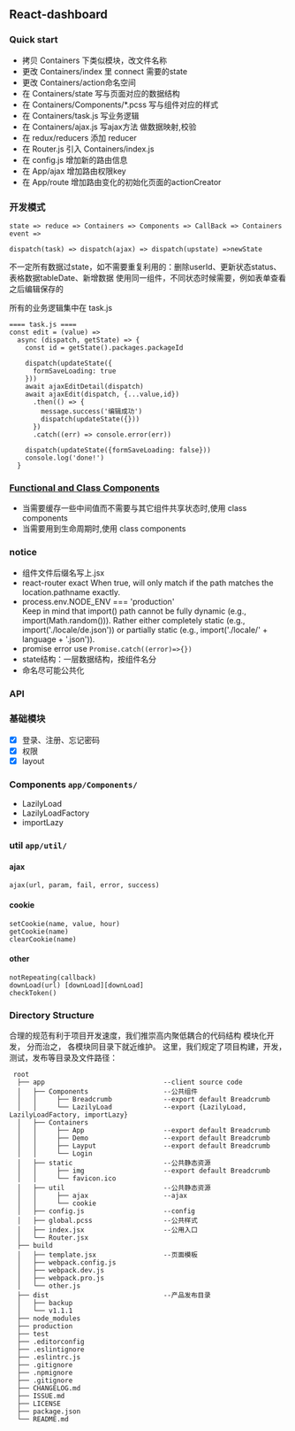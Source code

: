 ## React-dashboard

### Quick start

* 拷贝 Containers 下类似模块，改文件名称
* 更改 Containers/index 里 connect 需要的state
* 更改 Containers/action命名空间
* 在 Containers/state 写与页面对应的数据结构 
* 在 Containers/Components/*.pcss 写与组件对应的样式 
* 在 Containers/task.js 写业务逻辑
* 在 Containers/ajax.js 写ajax方法 做数据映射,校验
* 在 redux/reducers 添加 reducer
* 在 Router.js 引入 Containers/index.js 
* 在 config.js 增加新的路由信息
* 在 App/ajax 增加路由权限key
* 在 App/route 增加路由变化的初始化页面的actionCreator

### 开发模式

```
state => reduce => Containers => Components => CallBack => Containers event => 

dispatch(task) => dispatch(ajax) => dispatch(upstate) =>newState  
```

不一定所有数据过state，如不需要重复利用的：删除userId、更新状态status、表格数据tableDate、新增数据
使用同一组件，不同状态时候需要，例如表单查看之后编辑保存的

所有的业务逻辑集中在 task.js

```
==== task.js ====
const edit = (value) =>
  async (dispatch, getState) => {
    const id = getState().packages.packageId

    dispatch(updateState({
      formSaveLoading: true
    }))
    await ajaxEditDetail(dispatch)
    await ajaxEdit(dispatch, {...value,id})
      .then(() => {
        message.success('编辑成功')
        dispatch(updateState({}))
      })
      .catch((err) => console.error(err))

    dispatch(updateState({formSaveLoading: false}))
    console.log('done!')
  }
```

### [Functional and Class Components][react-component]

* 当需要缓存一些中间值而不需要与其它组件共享状态时,使用 class components
* 当需要用到生命周期时,使用 class components 


### notice 

* 组件文件后缀名写上.jsx  
* react-router exact
  When true, will only match if the path matches the location.pathname exactly.
* process.env.NODE_ENV === 'production'  
 Keep in mind that import() path cannot be fully dynamic (e.g., import(Math.random())). 
 Rather either completely static (e.g., import('./locale/de.json')) 
 or partially static (e.g., import('./locale/' + language + '.json')). 
* promise error
 use `Promise.catch((error)=>{})` 
* state结构：一层数据结构，按组件名分
* 命名尽可能公共化

### API

### 基础模块

- [x] 登录、注册、忘记密码
- [x] 权限
- [x] layout

### Components `app/Components/`

* LazilyLoad
* LazilyLoadFactory
* importLazy

### util `app/util/`

#### ajax
```
ajax(url, param, fail, error, success) 
```
#### cookie
```
setCookie(name, value, hour)
getCookie(name)
clearCookie(name)
```
#### other
```
notRepeating(callback) 
downLoad(url) [downLoad][downLoad]
checkToken()
```

### Directory Structure

合理的规范有利于项目开发速度，我们推崇高内聚低耦合的代码结构
模块化开发， 分而治之， 各模块同目录下就近维护。
这里，我们规定了项目构建，开发，测试，发布等目录及文件路径：

```
 root
  ├── app                              --client source code
  │   ├── Components                   --公共组件
  │   │     ├── Breadcrumb             --export default Breadcrumb
  │   │     └── LazilyLoad             --export {LazilyLoad, LazilyLoadFactory, importLazy}
  │   ├── Containers
  │   │     ├── App                    --export default Breadcrumb
  │   │     ├── Demo                   --export default Breadcrumb
  │   │     ├── Layput                 --export default Breadcrumb
  │   │     └── Login
  │   ├── static                       --公共静态资源
  │   │     ├── img                    --export default Breadcrumb
  │   │     └── favicon.ico
  │   ├── util                         --公共静态资源
  │   │     ├── ajax                   --ajax
  │   │     └── cookie
  │   ├── config.js                    --config
  │   ├── global.pcss                  --公共样式
  │   ├── index.jsx                    --公用入口
  │   └── Router.jsx   
  ├── build
  │   ├── template.jsx                 --页面模板
  │   ├── webpack.config.js
  │   ├── webpack.dev.js
  │   ├── webpack.pro.js
  │   └── other.js
  ├── dist                             --产品发布目录
  │   ├── backup
  │   └── v1.1.1
  ├── node_modules
  ├── production
  ├── test                           
  ├── .editorconfig
  ├── .eslintignore
  ├── .eslintrc.js
  ├── .gitignore
  ├── .npmignore
  ├── .gitignore
  ├── CHANGELOG.md
  ├── ISSUE.md
  ├── LICENSE
  ├── package.json
  └── README.md
```


[react-component]:(https://facebook.github.io/react/docs/components-and-props.html)
[downLoad]:https://segmentfault.com/a/1190000005863250



  